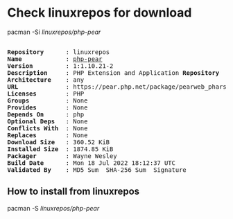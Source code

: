 # Check linuxrepos for download

pacman -Si *linuxrepos/php-pear*

<div class="highlight"><pre class="highlight"><text>
<b>Repository</b>      : linuxrepos
<b>Name</b>            : <a href="../../x86_64/php-pear-1:1.10.21-2-any.pkg.tar.zst">php-pear</a>
<b>Version</b>         : 1:1.10.21-2
<b>Description</b>     : PHP Extension and Application <b>Repository</b>
<b>Architecture</b>    : any
<b>URL</b>             : https://pear.php.net/package/pearweb_phars/
<b>Licenses</b>        : PHP
<b>Groups</b>          : None
<b>Provides</b>        : None
<b>Depends On</b>      : php
<b>Optional Deps</b>   : None
<b>Conflicts With</b>  : None
<b>Replaces</b>        : None
<b>Download Size</b>   : 360.52 KiB
<b>Installed Size</b>  : 1874.85 KiB
<b>Packager</b>        : Wayne Wesley <wayne6324@gmail.com>
<b>Build Date</b>      : Mon 18 Jul 2022 18:12:37 UTC
<b>Validated By</b>    : MD5 Sum  SHA-256 Sum  Signature
</text></pre></div>

## How to install from linuxrepos

pacman -S *linuxrepos/php-pear*
